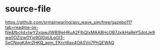 # source-file
https://github.com/srmainwaring/asv_wave_sim/tree/gazebo11?tab=readme-ov-file&fbclid=IwY2xjawJIWB9leHRuA2FlbQIxMAABHcOB7JxjkHaReY5dotJe9wa0OZjzw0Yig9GI0qULqGI3-SeCNqgKAm2HKQ_aem_EKnrt6ax4OASVq7PhQEWAQ
